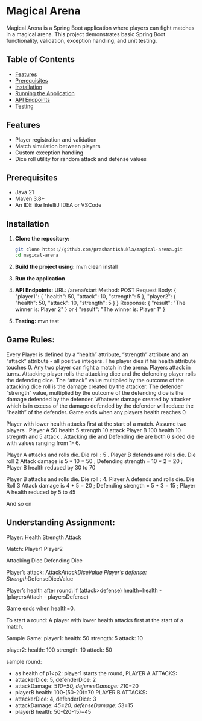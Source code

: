 # Magical Arena

Magical Arena is a Spring Boot application where players can fight matches in a magical arena. This project demonstrates basic Spring Boot functionality, validation, exception handling, and unit testing.

## Table of Contents

- [Features](#features)
- [Prerequisites](#prerequisites)
- [Installation](#installation)
- [Running the Application](#running-the-application)
- [API Endpoints](#api-endpoints)
- [Testing](#testing)

## Features

- Player registration and validation
- Match simulation between players
- Custom exception handling
- Dice roll utility for random attack and defense values

## Prerequisites

- Java 21
- Maven 3.8+
- An IDE like IntelliJ IDEA or VSCode

## Installation

1. **Clone the repository:**
   ```sh
   git clone https://github.com/prashant1shukla/magical-arena.git
   cd magical-arena

2. **Build the project using:**
  mvn clean install

3. **Run the application**

4. **API Endpoints:**
  URL: /arena/start
  Method: POST
  Request Body:
  {
      "player1": {
          "health": 50,
          "attack": 10,
          "strength": 5
      },
      "player2": {
          "health": 50,
          "attack": 10,
          "strength": 5
      }
  }
  Response:
  {
    "result": "The winner is: Player 2"
  }
  or 
  {
    "result": "The winner is: Player 1"
  }

5. **Testing:**
 mvn test

## Game Rules:
  Every Player is defined by a “health” attribute, “strength” attribute and an “attack” attribute - all positive integers. The player dies if his health attribute touches 0. 
  Any two player can fight a match in the arena. Players attack in turns. Attacking player rolls the attacking dice and the defending player rolls the defending dice. The “attack”  value multiplied by the outcome of the  attacking dice roll is the damage created by the attacker. The defender “strength” value, multiplied by the outcome of the defending dice is the damage defended by the defender. Whatever damage created by attacker which is in excess of the damage defended by the defender will reduce the “health” of the defender. Game ends when any players health reaches 0

  Player with lower health attacks first at the start of a match. 
  Assume two players . Player A 50 health 5 strength 10 attack Player B 100 health 10 stregnth and 5 attack . Attacking die and Defending die are both 6 sided die with values ranging from 1- 6.

  Player A attacks and rolls die. Die roll : 5 . Player B defends and rolls die. Die roll 2
  Attack damage is 5 * 10 = 50 ; Defending strength = 10 * 2 = 20 ; Player B health reduced by 30 to 70

  Player B attacks and rolls die. Die roll : 4. Player A defends and rolls die. Die Roll 3
  Attack damage is 4 * 5 = 20 ; Defending strength = 5 * 3 = 15 ; Player A health reduced by 5 to 45

  And so on

## Understanding Assignment:
Player:
Health
Strength 
Attack

Match:
Player1
Player2 

Attacking Dice
Defending Dice

Player’s attack: Attack*AttackDiceValue
Player’s defense: Strength*DefenseDiceValue


Player’s health after round: 
if (attack>defense) 
	health=health - (playersAttach - playersDefense)

Game ends when health=0.

To start a round: A player with lower health attacks first at the start of a match.

Sample Game:
player1:
  health: 50
  strength: 5
  attack: 10

player2:
  health: 100
  strength: 10
  attack: 50

sample round:
  - as health of p1<p2:
	player1 starts the round, 
    PLAYER A ATTACKS:
  - attackerDice: 5, defenderDice: 2
  - attackDamage: 5*10=50, defenseDamage: 2*10=20
  - playerB health: 100-(50-20)=70
    PLAYER B ATTACKS:
  - attackerDice: 4, defenderDice: 3
  - attackDamage: 4*5=20, defenseDamage: 5*3=15
  - playerB health: 50-(20-15)=45

